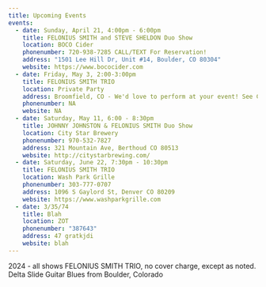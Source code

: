 ```yaml
---
title: Upcoming Events
events:
  - date: Sunday, April 21, 4:00pm - 6:00pm
    title: FELONIUS SMITH and STEVE SHELDON Duo Show
    location: BOCO Cider
    phonenumber: 720-938-7285 CALL/TEXT For Reservation!
    address: "1501 Lee Hill Dr, Unit #14, Boulder, CO 80304"
    website: https://www.bococider.com
  - date: Friday, May 3, 2:00-3:00pm
    title: FELONIUS SMITH TRIO
    location: Private Party
    address: Broomfield, CO - We'd love to perform at your event! See Contact Page
    phonenumber: NA
    website: NA
  - date: Saturday, May 11, 6:00 - 8:30pm
    title: JOHNNY JOHNSTON & FELONIUS SMITH Duo Show
    location: City Star Brewery
    phonenumber: 970-532-7827
    address: 321 Mountain Ave, Berthoud CO 80513
    website: http://citystarbrewing.com/
  - date: Saturday, June 22, 7:30pm - 10:30pm
    title: FELONIUS SMITH TRIO
    location: Wash Park Grille
    phonenumber: 303-777-0707
    address: 1096 S Gaylord St, Denver CO 80209
    website: https://www.washparkgrille.com
  - date: 3/35/74
    title: Blah
    location: ZOT
    phonenumber: "387643"
    address: 47 gratkjdi
    website: blah
---
```

2024 - all shows FELONIUS SMITH TRIO, no cover charge, except as noted. Delta Slide Guitar Blues from Boulder, Colorado